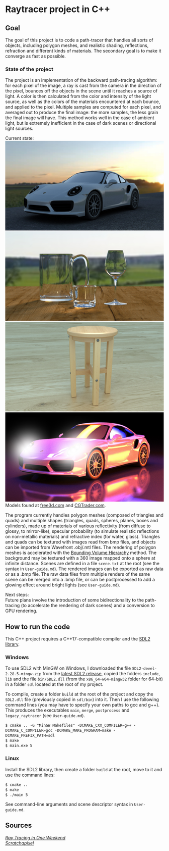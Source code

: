 # Raytracer project in C++

## Goal

The goal of this project is to code a path-tracer that handles all sorts of objects, including polygon meshes, and realistic shading, reflections, refraction and different kinds of materials. The secondary goal is to make it converge as fast as possible.

### State of the project

The project is an implementation of the backward path-tracing algorithm: for each pixel of the image, a ray is cast from the camera in the direction of the pixel, bounces off the objects in the scene until it reaches a source of light. A color is then calculated from the color and intensity of the light source, as well as the colors of the materials encountered at each bounce, and applied to the pixel. Multiple samples are computed for each pixel, and averaged out to produce the final image: the more samples, the less grain the final image will have. This method works well in the case of ambient light, but is extremely inefficient in the case of dark scenes or directional light sources.  

Current state:  
![Screen](pictures/porsche_field_200rpp.jpg)  
![Screen](pictures/glass_3000rpp.jpg)  
![Screen](pictures/stool_HD_1000.jpg) 
![Screen](pictures/porsche_glow.jpg)  
Models found at [free3d.com](https://free3d.com/fr/3d-model/wood-stool-303532.html) and [CGTrader.com](https://www.cgtrader.com/free-3d-models/car/sport-car/2016-porsche-911-turbo).  

The program currently handles polygon meshes (composed of triangles and quads) and multiple shapes (triangles, quads, spheres, planes, boxes and cylinders), made up of materials of various reflectivity (from diffuse to glossy, to mirror-like), specular probability (to simulate realistic reflections on non-metallic materials) and refractive index (for water, glass). Triangles and quads can be textured with images read from bmp files, and objects can be imported from Wavefront .obj/.mtl files. The rendering of polygon meshes is accelerated with the [Bounding Volume Hierarchy](https://en.wikipedia.org/wiki/Bounding_volume_hierarchy) method. The background may be textured with a 360 image mapped onto a sphere at infinite distance. Scenes are defined in a file ```scene.txt``` at the root (see the syntax in ```User-guide.md```). The rendered images can be exported as raw data or as a .bmp file. The raw data files from multiple renders of the same scene can be merged into a .bmp file, or can be postprocessed to add a glowing effect around bright lights (see ```User-guide.md```).

Next steps:  
Future plans involve the introduction of some bidirectionality to the path-tracing (to accelerate the rendering of dark scenes) and a conversion to GPU rendering.


## How to run the code

This C++ project requires a C++17-compatible compiler and the [SDL2 library](https://www.libsdl.org/).

### Windows
To use SDL2 with MinGW on Windows, I downloaded the file ```SDL2-devel-2.28.5-mingw.zip``` from the [latest SDL2 release](https://github.com/libsdl-org/SDL/releases/tag/release-2.28.5), copied the folders ```include```, ```lib``` and the file ```bin/SDL2.dll``` (from the ```x86_64-w64-mingw32``` folder for 64-bit) in a folder ```sdl``` located at the root of my project.

<!-- Instructions for my older MinGW -->
<!-- To use the parallel render loop, I copied the ```include/parallel/parallel.h``` file from https://stackoverflow.com/a/49188371. Since the ```thread``` and ```mutex``` libraries were not recognized by my MinGW, I added the files ```mingw.thread.h```, ```mingw.mutex.h``` and ```mingw.invoke.h``` files from https://github.com/meganz/mingw-std-threads/tree/master in the ```include``` folder of my MinGW folder, and added the line ```#define _WIN32_WINNT 0x0501``` at the beginning of ```mingw.thread.h```. -->

To compile, create a folder ```build``` at the root of the project and copy the ```SDL2.dll``` file (previously copied in ```sdl/bin```) into it. Then I use the following command lines (you may have to specify your own paths to gcc and g++). This produces the executables ```main```, ```merge```, ```postprocess``` and ```legacy_raytracer``` (see ``User-guide.md``).
```
$ cmake .. -G "MinGW Makefiles" -DCMAKE_CXX_COMPILER=g++ -DCMAKE_C_COMPILER=gcc -DCMAKE_MAKE_PROGRAM=make -DCMAKE_PREFIX_PATH=sdl  
$ make  
$ main.exe 5
```

### Linux
 
Install the SDL2 library, then create a folder ```build``` at the root, move to it and use the command lines:  
``````
$ cmake ..
$ make
$ ./main 5
``````

See command-line arguments and scene descriptor syntax in ``User-guide.md``.  

## Sources

[_Ray Tracing in One Weekend_](https://raytracing.github.io/books/RayTracingInOneWeekend.html)  
[_Scratchapixel_](https://www.scratchapixel.com)